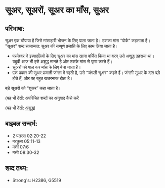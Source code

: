 # सूअर, सूअरों, सूअर का माँस, सुअर #

## परिभाषा: ##

सूअर एक चौपाया है जिसे मांसाहारी भोजन के लिए पाला जाता है। उसका मांस “पोर्क” कहलाता है। "सूअर" शब्द सामान्यत: सुअर की सम्पूर्ण प्रजाति के लिए काम लिया जाता है।

* परमेश्वर ने इस्राएलियों के लिए सूअर का मांस खाना वर्जित किया था वरन् उसे अशुद्ध ठहराया था। यहूदी आज भी इसे अशुद्ध मानते है और उसके मांस से घृणा करते हैं।
* सूअरों को पाल कर मांस के लिए बेचा जाता है।
* एक प्रकार की सूअर प्रजाती जंगल में रहती है, उसे “जंगली सूअर” कहते हैं। जंगली सूअर के दांत बड़े होते हैं, और वह बहुत खतरनाक होता है।

बड़े सूअरों को “शूकर” कहा जाता है।

(यह भी देखें: अपरिचित शब्दों का अनुवाद कैसे करें

(यह भी देखें: [अशुद्ध](../unclean.md))

## बाइबल सन्दर्भ: ##

* 2 पतरस 02:20-22
* मरकुस 05:11-13
* मत्ती 07:6
* मत्ती 08:30-32

## शब्द तथ्य: ##

* Strong's: H2386, G5519
